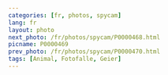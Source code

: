 ```yaml
---
categories: [fr, photos, spycam]
lang: fr
layout: photo
next_photo: /fr/photos/spycam/P0000468.html
picname: P0000469
prev_photo: /fr/photos/spycam/P0000470.html
tags: [Animal, Fotofalle, Geier]
---
```

